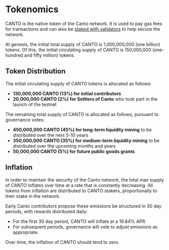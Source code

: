 # Tokenomics

CANTO is the native token of the Canto network. It is used to pay gas fees for transactions and can also be [staked with validators](../user-guides/staking.md) to help secure the network.

At genesis, the initial total supply of CANTO is 1,000,000,000 (one billion) tokens. Of this, the initial circulating supply of CANTO is 150,000,000 (one-hundred and fifty million) tokens.

## Token Distribution

The initial circulating supply of CANTO tokens is allocated as follows:

* **130,000,000 CANTO (13%) for initial contributors**
* **20,000,000 CANTO (2%)** **for Settlers of Canto** who took part in the launch of the testnet

The remaining total supply of CANTO is allocated as follows, pursuant to governance votes:

* **450,000,000 CANTO (45%) for long-term liquidity mining** to be distributed over the next 5-10 years
* **350,000,000 CANTO (35%) for medium-term liquidity mining** to be distributed over the upcoming months and years
* **50,000,000 CANTO (5%) for future public goods grants**

## Inflation

In order to maintain the security of the Canto network, the total max supply of CANTO inflates over time at a rate that is constantly decreasing. All tokens from inflation are distributed to CANTO stakers, proportionally to their stake in the network.

Early Canto contributors propose these emissions be structured in 30 day periods, with rewards distributed daily:

* For the first 30 day period, CANTO will inflate at a 19.84% APR.
* For subsequent periods, governance will vote to adjust emissions as appropriate.

Over time, the inflation of CANTO should tend to zero.
